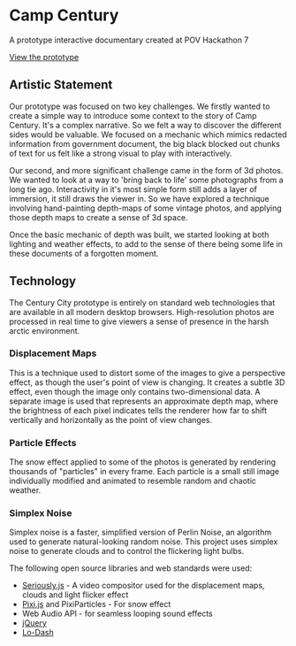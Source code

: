 # Camp Century #

A prototype interactive documentary created at POV Hackathon 7

[View the prototype](http://campcentury.github.io/campcentury)

## Artistic Statement ##

Our prototype was focused on two key challenges. We firstly wanted to create a simple way to introduce some context to the story of Camp Century. It's a complex narrative. So we felt a way to discover the different sides would be valuable. We focused on a mechanic which mimics redacted information from government document, the big black blocked out chunks of text for us felt like a strong visual to play with interactively. 

Our second, and more significant challenge came in the form of 3d photos. We wanted to look at a way to 'bring back to life' some photographs from a long tie ago. Interactivity in it's most simple form still adds a layer of immersion, it still draws the viewer in. So we have explored a technique involving hand-painting depth-maps of some vintage photos, and applying those depth maps to create a sense of 3d space.

Once the basic mechanic of depth was built, we started looking at both lighting and weather effects, to add to the sense of there being some life in these documents of a forgotten moment. 

## Technology ##

The Century City prototype is entirely on standard web technologies that are available in all modern desktop browsers. High-resolution photos are processed in real time to give viewers a sense of presence in the harsh arctic environment.

### Displacement Maps ###

This is a technique used to distort some of the images to give a perspective effect, as though the user's point of view is changing. It creates a subtle 3D effect, even though the image only contains two-dimensional data. A separate image is used that represents an approximate depth map, where the brightness of each pixel indicates tells the renderer how far to shift vertically and horizontally as the point of view changes.

### Particle Effects ###

The snow effect applied to some of the photos is generated by rendering thousands of "particles" in every frame. Each particle is a small still image individually modified and animated to resemble random and chaotic weather.

### Simplex Noise ###

Simplex noise is a faster, simplified version of Perlin Noise, an algorithm used to generate natural-looking random noise. This project uses simplex noise to generate clouds and to control the flickering light bulbs.

The following open source libraries and web standards were used:

- [Seriously.js](http://github.com/brianchirls/Seriously.js) - A video compositor used for the displacement maps, clouds and light flicker effect
- [Pixi.js](http://www.pixijs.com/) and PixiParticles - For snow effect
- Web Audio API - for seamless looping sound effects
- [jQuery](http://jquery.com)
- [Lo-Dash](https://lodash.com)
